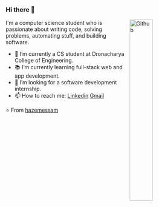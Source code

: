 ### Hi there 👋

<img width="35%" align="right" alt="Github" src="https://user-images.githubusercontent.com/48678280/88862734-4903af80-d201-11ea-968b-9c939d88a37c.gif" />

I'm a computer science student who is passionate about writing code, solving problems, automating stuff, and building software.

- 🔭 I’m currently a CS student at Dronacharya College of Engineering.
- 📚 I’m currently learning  full-stack web and app development.
- 👯 I’m looking for a software development internship. 
- 📫 How to reach me: [Linkedin](https://www.linkedin.com/in/dhruv-rana-bb94661b4/) [Gmail](mailto:dhruvrana4@gmail.com)

⭐️ From [hazemessam](https://github.com/Dhruvrana8)
